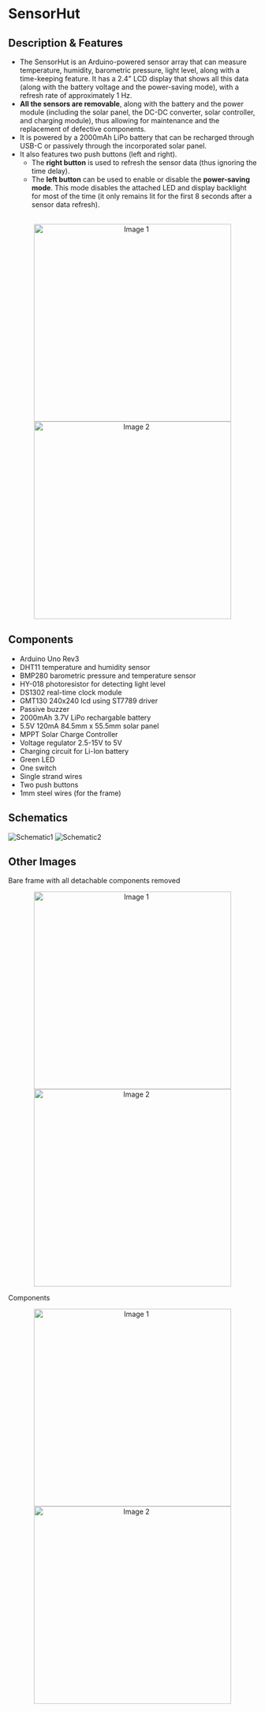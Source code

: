 # SensorHut
## Description & Features
- The SensorHut is an Arduino-powered sensor array that can measure temperature, humidity, barometric pressure, light level, along with a time-keeping feature. It has a 2.4" LCD display that shows all this data (along with the battery voltage and the power-saving mode), with a refresh rate of approximately 1 Hz.
- <strong>All the sensors are removable</strong>, along with the battery and the power module (including the solar panel, the DC-DC converter, solar controller, and charging module), thus allowing for maintenance and the replacement of defective components.
- It is powered by a 2000mAh LiPo battery that can be recharged through USB-C or passively through the incorporated solar panel.
- It also features two push buttons (left and right).
  - The <strong>right button</strong> is used to refresh the sensor data (thus ignoring the time delay).
  - The <strong>left button</strong> can be used to enable or disable the <strong>power-saving mode</strong>. This mode disables the attached LED and display backlight for most of the time (it only remains lit for the first 8 seconds after a sensor data refresh).
    
<p align="center"><br>
  <img src="https://github.com/AndreiBertescu/SensorHut/assets/126001291/dd75fdbe-2ac5-4cdf-b565-bf0fa5709cc7" width="400" alt="Image 1">
  <img src="https://github.com/AndreiBertescu/SensorHut/assets/126001291/520b7183-37d1-44b8-b051-6cda2a163015" width="400" alt="Image 2">
</p>

## Components
- Arduino Uno Rev3
- DHT11 temperature and humidity sensor
- BMP280 barometric pressure and temperature sensor
- HY-018 photoresistor for detecting light level
- DS1302 real-time clock module
- GMT130 240x240 lcd using ST7789 driver
- Passive buzzer
- 2000mAh 3.7V LiPo rechargable battery
- 5.5V 120mA 84.5mm x 55.5mm solar panel
- MPPT Solar Charge Controller
- Voltage regulator 2.5-15V to 5V
- Charging circuit for Li-Ion battery
- Green LED
- One switch
- Single strand wires
- Two push buttons
- 1mm steel wires (for the frame)


## Schematics
![Schematic1](https://github.com/AndreiBertescu/SensorHut/assets/126001291/dc3ed218-7b95-4bda-ba9b-36e1568e4085)
![Schematic2](https://github.com/AndreiBertescu/SensorHut/assets/126001291/4d6c4f88-61c4-4152-8422-c382b5eaca3c)


## Other Images
Bare frame with all detachable components removed 
<p align="center">
  <img src="https://github.com/AndreiBertescu/SensorHut/assets/126001291/0c8be7b0-a188-4d4c-afc6-682cc39ee0b4" width="400" alt="Image 1">
  <img src="https://github.com/AndreiBertescu/SensorHut/assets/126001291/7171b2f4-20a1-4e05-8352-f7f4256d8491" width="400" alt="Image 2">
</p>

Components
<p align="center">
  <img src="https://github.com/AndreiBertescu/SensorHut/assets/126001291/6f095a60-3a2a-462e-828e-9cf62da795ed" width="400" alt="Image 1">
  <img src="https://github.com/AndreiBertescu/SensorHut/assets/126001291/9341f76c-d073-4718-a8da-f3d14810d1c2" width="400" alt="Image 2">
</p>
